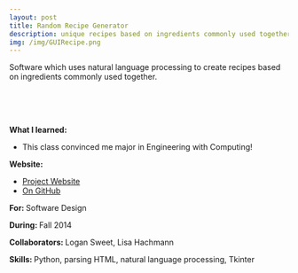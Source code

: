 ```yaml
---
layout: post
title: Random Recipe Generator
description: unique recipes based on ingredients commonly used together
img: /img/GUIRecipe.png
---
```


Software which uses natural language processing to create recipes based on ingredients commonly used together. 

<br/><br/><br/>

<b>What I learned:</b>
- This class convinced me major in Engineering with Computing!


<b>Website: </b>
- <a href="https://sites.google.com/site/crickethoneykale/home">Project Website</a>
- <a href="https://github.com/LucyWilcox/CricketHoneyKale">On GitHub</a>

<b>For: </b>Software Design 

<b>During: </b>Fall 2014

<b>Collaborators: </b>Logan Sweet, Lisa Hachmann

<b>Skills: </b> Python, parsing HTML, natural language processing, Tkinter
